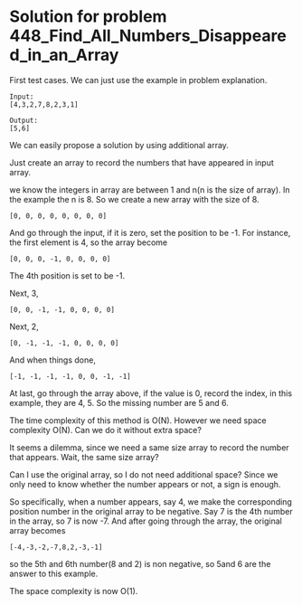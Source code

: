 # Solution for problem 448_Find_All_Numbers_Disappeared_in_an_Array

First test cases. We can just use the example in problem explanation.

```
Input:
[4,3,2,7,8,2,3,1]

Output:
[5,6]
```



We can easily propose a solution by using additional array.

Just create an array to record the numbers that have appeared in input array.

we know the integers in array are between 1 and n(n is the size of array). In the example the n is 8. So we create a new array with the size of 8.

`[0, 0, 0, 0, 0, 0, 0, 0]`

And go through the input, if it is zero, set the position to be -1. For instance, the first element is 4, so the array become

`[0, 0, 0, -1, 0, 0, 0, 0]` 

The 4th position is set to be -1.

Next, 3,

`[0, 0, -1, -1, 0, 0, 0, 0]` 

Next, 2,

`[0, -1, -1, -1, 0, 0, 0, 0]` 

And when things done,

`[-1, -1, -1, -1, 0, 0, -1, -1]`

At last, go through the array above, if the value is 0, record the index, in this example, they are 4, 5. So the missing number are 5 and 6.

The time complexity of this method is O(N). However we need space complexity O(N). Can we do it without extra space?

It seems a dilemma, since we need a same size array to record the number that appears. Wait, the same size array?

Can I use the original array, so I do not need additional space? Since we only need to know whether the number appears or not, a sign is enough.

So specifically, when a number appears, say 4, we make the corresponding position number in the original array to be negative. Say 7 is the 4th number in the array, so 7 is now -7. And after going through the array, the original array becomes

`[-4,-3,-2,-7,8,2,-3,-1]`

so the 5th and 6th number(8 and 2) is non negative, so 5and 6 are the answer to this example.

The space complexity is now O(1).